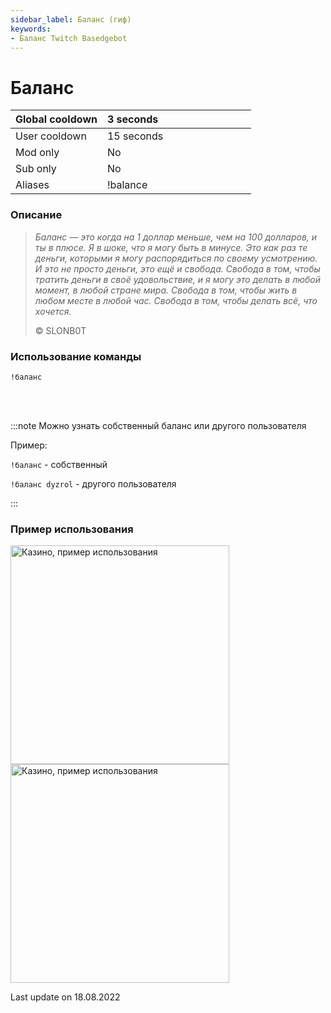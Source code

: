 ```yaml
---
sidebar_label: Баланс (гиф)
keywords:
- Баланс Twitch Basedgebot
---
```


# Баланс

| Global cooldown | 3 seconds⠀⠀⠀⠀⠀⠀⠀⠀⠀⠀⠀⠀ |
|:----------------|:----------------------|
| User cooldown   | 15 seconds            |
| Mod only        | No                    |
| Sub only        | No                    |
| Aliases         | !balance              |

### Описание

> *<quote>Баланс — это когда на 1 доллар меньше, чем на 100 долларов, и ты в плюсе. Я в шоке, что я могу быть в минусе. Это как раз те деньги, которыми я могу распорядиться по своему усмотрению. И это не просто деньги, это ещё и свобода. Свобода в том, чтобы тратить деньги в своё удовольствие, и я могу это делать в любой момент, в любой стране мира. Свобода в том, чтобы жить в любом месте в любой час. Свобода в том, чтобы делать всё, что хочется.</quote>*
>
> © SLONB0T

### Использование команды

<code>!баланс</code>

<br/>
<br/>

:::note
Можно узнать собственный баланс или другого пользователя

Пример:
<p><code>!баланс</code> - собственный</p>

<p><code>!баланс dyzrol</code> - другого пользователя</p>
:::

### Пример использования

<img src="https://media1.giphy.com/media/cD5302u0Go15ADUpqV/giphy.gif?cid=790b761186b94efdfc90c98dcacc447a5abb375cb9fea3cf&rid=giphy.gif&ct=g" alt="Казино, пример использования" width="350"/>
<img src="https://media1.giphy.com/media/cD5302u0Go15ADUpqV/giphy.gif?cid=790b761186b94efdfc90c98dcacc447a5abb375cb9fea3cf&rid=giphy.gif&ct=g" alt="Казино, пример использования" width="350" id="example-right"/>

<p class="update">Last update on 18.08.2022</p>